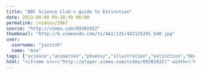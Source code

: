 ```yaml
---
title: "BBC Science Club's guide to Extinction"
date: 2013-09-08 09:28:50 00:00
permalink: /videos/2067
source: "http://vimeo.com/69381932"
thumbnail: "http://b.vimeocdn.com/ts/442/125/442125291_640.jpg"
user:
  username: "jazzish"
  name: "Ana"
tags: ["science","animation","phoenix","illustration","extinction","bbcscienceclub"]
html: "<iframe src=\"http://player.vimeo.com/video/69381932\" width=\"640\" height=\"360\" frameborder=\"0\" webkitallowfullscreen mozallowfullscreen allowfullscreen></iframe>"
---
```


